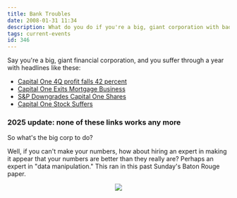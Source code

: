 ```yaml
---
title: Bank Troubles
date: 2008-01-31 11:34
description: What do you do if you're a big, giant corporation with bad financials?
tags: current-events
id: 346
---
```

Say you're a big, giant financial corporation, and you suffer through a year with headlines like these:

<ul><li><a href="http://www.localnewsleader.com/elytimes/stories3/index.php?action=fullnews&id=240481" target="_blank">Capital One 4Q profit falls 42 percent</a></li>

<li><a href="http://www.forbes.com/markets/2007/08/21/capital-one-mortgage-markets-equity-cx_er_0821markets09.html
" target="_blank">Capital One Exits Mortgage Business</a></li>

<li><a href="http://www.businessweek.com/investor/content/apr2007/pi20070420_201721.htm?chan=rss_topStories_ssi_5" target="_blank">S&P Downgrades Capital One Shares</a></li>

<li><a href="http://www.washingtonpost.com/wp-dyn/content/article/2007/11/08/AR2007110802349_pf.html" target="_blank">Capital One Stock Suffers</a></li></ul>

<h3>2025 update:  none of these links works any more</h3>

So what's the big corp to do?

Well, if you can't make your numbers, how about hiring an expert in making it appear that your numbers are better than they really are?  Perhaps an expert in "data manipulation."  This ran in this past Sunday's Baton Rouge paper.

<div><center><img src="/img/caponeadd.jpg" /></center></div>